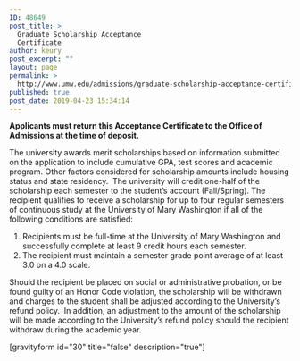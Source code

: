 ```yaml
---
ID: 48649
post_title: >
  Graduate Scholarship Acceptance
  Certificate
author: keury
post_excerpt: ""
layout: page
permalink: >
  http://www.umw.edu/admissions/graduate-scholarship-acceptance-certificate/
published: true
post_date: 2019-04-23 15:34:14
---
```

<strong>Applicants must return this Acceptance Certificate to the Office of Admissions at the time of deposit.</strong>

The university awards merit scholarships based on information submitted on the application to include cumulative GPA, test scores and academic program. Other factors considered for scholarship amounts include housing status and state residency.  The university will credit one-half of the scholarship each semester to the student’s account (Fall/Spring). The recipient qualifies to receive a scholarship for up to four regular semesters of continuous study at the University of Mary Washington if all of the following conditions are satisfied:
<ol>
 	<li>Recipients must be full-time at the University of Mary Washington and successfully complete at least 9 credit hours each semester.</li>
 	<li>The recipient must maintain a semester grade point average of at least 3.0 on a 4.0 scale.</li>
</ol>
Should the recipient be placed on social or administrative probation, or be found guilty of an Honor Code violation, the scholarship will be withdrawn and charges to the student shall be adjusted according to the University’s refund policy.  In addition, an adjustment to the amount of the scholarship will be made according to the University’s refund policy should the recipient withdraw during the academic year.

[gravityform id="30" title="false" description="true"]